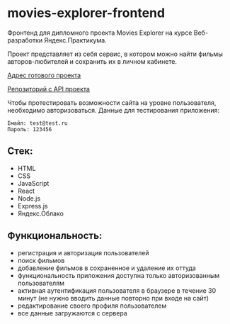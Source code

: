 # movies-explorer-frontend
Фронтенд для дипломного проекта Movies Explorer на курсе Веб-разработки Яндекс.Практикума.

Проект представляет из себя сервис, в котором можно найти фильмы авторов-любителей и сохранить их в личном кабинете.

[Адрес готового проекта](https://snv-project-movies.ru)

[Репозиторий с API проекта](https://github.com/NikitaSavchuk97/movies-explorer-api)

Чтобы протестировать возможности сайта на уровне пользователя, необходимо авторизоваться.
Данные для тестирования приложения:
```
Емайл: test@test.ru
Пароль: 123456
```

## Стек:
- HTML
- CSS
- JavaScript
- React
- Node.js
- Express.js
- Яндекс.Облако

## Функциональность:
- регистрация и авторизация пользователей
- поиск фильмов
- добавление фильмов в сохраненное и удаление их оттуда
- функциональность приложения доступна только авторизованным пользователям
- активная аутентификация пользователя в браузере в течение 30 минут (не нужно вводить данные повторно при входе на сайт)
- редактирование своего профиля пользователем
- все данные загружаются с сервера
